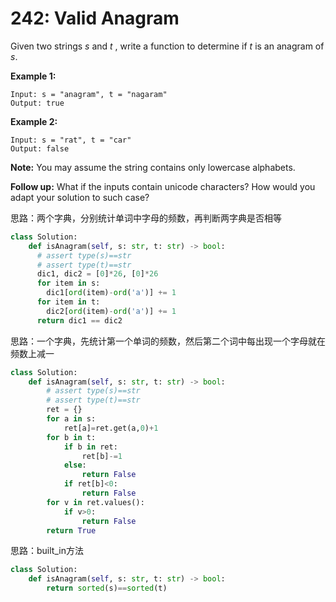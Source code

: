 # 242: Valid Anagram

Given two strings *s* and *t* , write a function to determine if *t* is an anagram of *s*.

**Example 1:**

```
Input: s = "anagram", t = "nagaram"
Output: true
```

**Example 2:**

```
Input: s = "rat", t = "car"
Output: false
```

**Note:**
You may assume the string contains only lowercase alphabets.

**Follow up:**
What if the inputs contain unicode characters? How would you adapt your solution to such case?

思路：两个字典，分别统计单词中字母的频数，再判断两字典是否相等

```python
class Solution:
    def isAnagram(self, s: str, t: str) -> bool:
      # assert type(s)==str
      # assert type(t)==str
      dic1, dic2 = [0]*26, [0]*26
      for item in s:
        dic1[ord(item)-ord('a')] += 1
      for item in t:
        dic2[ord(item)-ord('a')] += 1
      return dic1 == dic2
```



思路：一个字典，先统计第一个单词的频数，然后第二个词中每出现一个字母就在频数上减一

```python
class Solution:
    def isAnagram(self, s: str, t: str) -> bool:
        # assert type(s)==str
        # assert type(t)==str
        ret = {}
        for a in s:
            ret[a]=ret.get(a,0)+1
        for b in t:
            if b in ret:
                ret[b]-=1
            else:
                return False
            if ret[b]<0:
                return False
        for v in ret.values():
            if v>0:
                return False
        return True
```

思路：built_in方法

```python
class Solution:
    def isAnagram(self, s: str, t: str) -> bool:
        return sorted(s)==sorted(t)
```

